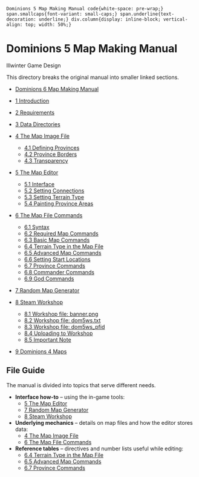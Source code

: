     Dominions 5 Map Making Manual code{white-space: pre-wrap;} span.smallcaps{font-variant: small-caps;} span.underline{text-decoration: underline;} div.column{display: inline-block; vertical-align: top; width: 50%;}

Dominions 5 Map Making Manual
=============================

Illwinter Game Design

This directory breaks the original manual into smaller linked sections.

* [Dominions 6 Map Making Manual](update/README.md)

* [1 Introduction](sections/1_introduction.md)
* [2 Requirements](sections/2_requirements.md)
* [3 Data Directories](sections/3_data_directories.md)
* [4 The Map Image File](sections/4_map_image_file.md)
  * [4.1 Defining Provinces](sections/4_map_image_file.md#41-defining-provinces)
  * [4.2 Province Borders](sections/4_map_image_file.md#42-province-borders)
  * [4.3 Transparency](sections/4_map_image_file.md#43-transparency)
* [5 The Map Editor](sections/5_map_editor.md)
  * [5.1 Interface](sections/5_map_editor.md#51-interface)
  * [5.2 Setting Connections](sections/5_map_editor.md#52-setting-connections)
  * [5.3 Setting Terrain Type](sections/5_map_editor.md#53-setting-terrain-type)
  * [5.4 Painting Province Areas](sections/5_map_editor.md#54-painting-province-areas)
* [6 The Map File Commands](sections/6_map_file_commands/README.md)
  * [6.1 Syntax](sections/6_map_file_commands/6.1_syntax.md)
  * [6.2 Required Map Commands](sections/6_map_file_commands/6.2_required_map_commands.md)
  * [6.3 Basic Map Commands](sections/6_map_file_commands/6.3_basic_map_commands.md)
  * [6.4 Terrain Type in the Map File](sections/6_map_file_commands/6.4_terrain_type_in_the_map_file.md)
  * [6.5 Advanced Map Commands](sections/6_map_file_commands/6.5_advanced_map_commands.md)
  * [6.6 Setting Start Locations](sections/6_map_file_commands/6.6_setting_start_locations.md)
  * [6.7 Province Commands](sections/6_map_file_commands/6.7_province_commands.md)
  * [6.8 Commander Commands](sections/6_map_file_commands/6.8_commander_commands.md)
  * [6.9 God Commands](sections/6_map_file_commands/6.9_god_commands.md)
* [7 Random Map Generator](sections/7_random_map_generator.md)
* [8 Steam Workshop](sections/8_steam_workshop.md)
  * [8.1 Workshop file: banner.png](sections/8_steam_workshop.md#81-workshop-file-bannerpng)
  * [8.2 Workshop file: dom5ws.txt](sections/8_steam_workshop.md#82-workshop-file-dom5wstxt)
  * [8.3 Workshop file: dom5ws_pfid](sections/8_steam_workshop.md#83-workshop-file-dom5ws_pfid)
  * [8.4 Uploading to Workshop](sections/8_steam_workshop.md#84-uploading-to-workshop)
  * [8.5 Important Note](sections/8_steam_workshop.md#85-important-note)
* [9 Dominions 4 Maps](sections/9_dominions_4_maps.md)

## File Guide

The manual is divided into topics that serve different needs.

* **Interface how-to** – using the in-game tools:
  * [5 The Map Editor](sections/5_map_editor.md)
  * [7 Random Map Generator](sections/7_random_map_generator.md)
  * [8 Steam Workshop](sections/8_steam_workshop.md)
* **Underlying mechanics** – details on map files and how the editor stores data:
  * [4 The Map Image File](sections/4_map_image_file.md)
  * [6 The Map File Commands](sections/6_map_file_commands/README.md)
* **Reference tables** – directives and number lists useful while editing:
  * [6.4 Terrain Type in the Map File](sections/6_map_file_commands/6.4_terrain_type_in_the_map_file.md)
  * [6.5 Advanced Map Commands](sections/6_map_file_commands/6.5_advanced_map_commands.md)
  * [6.7 Province Commands](sections/6_map_file_commands/6.7_province_commands.md)
